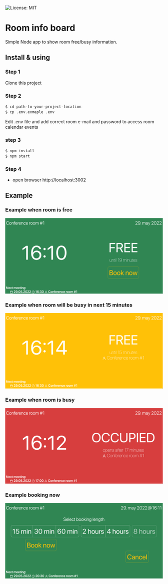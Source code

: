 ![License: MIT](https://img.shields.io/badge/License-MIT-blue.svg)

# Room info board

Simple Node app to show room free/busy information.

## Install & using

### Step 1

Clone this project

### Step 2

```sh
$ cd path-to-your-project-location
$ cp .env.exmaple .env
```

Edit .env file and add correct room e-mail and password to access room calendar events

### step 3

```sh
$ npm install
$ npm start
```

### Step 4

- open browser http://localhost:3002

## Example

### Example when room is free

![Room is free](/free.png)

### Example when room will be busy in next 15 minutes

![Room is busy](/warning.png)

### Example when room is busy

![Room is busy](/busy.png)

### Example booking now

![Book room](/book.png)
